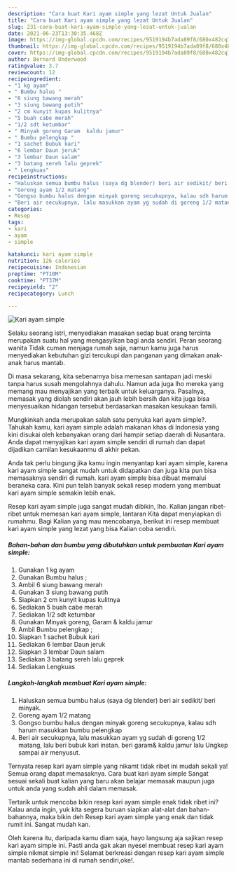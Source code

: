 ```yaml
---
description: "Cara buat Kari ayam simple yang lezat Untuk Jualan"
title: "Cara buat Kari ayam simple yang lezat Untuk Jualan"
slug: 231-cara-buat-kari-ayam-simple-yang-lezat-untuk-jualan
date: 2021-06-23T13:30:35.468Z
image: https://img-global.cpcdn.com/recipes/9519194b7ada89f8/680x482cq70/kari-ayam-simple-foto-resep-utama.jpg
thumbnail: https://img-global.cpcdn.com/recipes/9519194b7ada89f8/680x482cq70/kari-ayam-simple-foto-resep-utama.jpg
cover: https://img-global.cpcdn.com/recipes/9519194b7ada89f8/680x482cq70/kari-ayam-simple-foto-resep-utama.jpg
author: Bernard Underwood
ratingvalue: 3.7
reviewcount: 12
recipeingredient:
- "1 kg ayam"
- " Bumbu halus "
- "6 siung bawang merah"
- "3 siung bawang putih"
- "2 cm kunyit kupas kulitnya"
- "5 buah cabe merah"
- "1/2 sdt ketumbar"
- " Minyak goreng Garam  kaldu jamur"
- " Bumbu pelengkap "
- "1 sachet Bubuk kari"
- "6 lembar Daun jeruk"
- "3 lembar Daun salam"
- "3 batang sereh lalu geprek"
- " Lengkuas"
recipeinstructions:
- "Haluskan semua bumbu halus (saya dg blender) beri air sedikit/ beri minyak."
- "Goreng ayam 1/2 matang"
- "Gongso bumbu halus dengan minyak goreng secukupnya, kalau sdh harum masukkan bumbu pelengkap"
- "Beri air secukupnya, lalu masukkan ayam yg sudah di goreng 1/2 matang, lalu beri bubuk kari instan. beri garam&amp; kaldu jamur lalu Ungkep sampai air menyusut."
categories:
- Resep
tags:
- kari
- ayam
- simple

katakunci: kari ayam simple 
nutrition: 126 calories
recipecuisine: Indonesian
preptime: "PT10M"
cooktime: "PT37M"
recipeyield: "2"
recipecategory: Lunch

---
```



![Kari ayam simple](https://img-global.cpcdn.com/recipes/9519194b7ada89f8/680x482cq70/kari-ayam-simple-foto-resep-utama.jpg)

Selaku seorang istri, menyediakan masakan sedap buat orang tercinta merupakan suatu hal yang mengasyikan bagi anda sendiri. Peran seorang  wanita Tidak cuman menjaga rumah saja, namun kamu juga harus menyediakan kebutuhan gizi tercukupi dan panganan yang dimakan anak-anak harus mantab.

Di masa  sekarang, kita sebenarnya bisa memesan santapan jadi meski tanpa harus susah mengolahnya dahulu. Namun ada juga lho mereka yang memang mau menyajikan yang terbaik untuk keluarganya. Pasalnya, memasak yang diolah sendiri akan jauh lebih bersih dan kita juga bisa menyesuaikan hidangan tersebut berdasarkan masakan kesukaan famili. 



Mungkinkah anda merupakan salah satu penyuka kari ayam simple?. Tahukah kamu, kari ayam simple adalah makanan khas di Indonesia yang kini disukai oleh kebanyakan orang dari hampir setiap daerah di Nusantara. Anda dapat menyajikan kari ayam simple sendiri di rumah dan dapat dijadikan camilan kesukaanmu di akhir pekan.

Anda tak perlu bingung jika kamu ingin menyantap kari ayam simple, karena kari ayam simple sangat mudah untuk didapatkan dan juga kita pun bisa memasaknya sendiri di rumah. kari ayam simple bisa dibuat memalui beraneka cara. Kini pun telah banyak sekali resep modern yang membuat kari ayam simple semakin lebih enak.

Resep kari ayam simple juga sangat mudah dibikin, lho. Kalian jangan ribet-ribet untuk memesan kari ayam simple, lantaran Kita dapat menyiapkan di rumahmu. Bagi Kalian yang mau mencobanya, berikut ini resep membuat kari ayam simple yang lezat yang bisa Kalian coba sendiri.

<!--inarticleads1-->

##### Bahan-bahan dan bumbu yang dibutuhkan untuk pembuatan Kari ayam simple:

1. Gunakan 1 kg ayam
1. Gunakan  Bumbu halus ;
1. Ambil 6 siung bawang merah
1. Gunakan 3 siung bawang putih
1. Siapkan 2 cm kunyit kupas kulitnya
1. Sediakan 5 buah cabe merah
1. Sediakan 1/2 sdt ketumbar
1. Gunakan  Minyak goreng, Garam &amp; kaldu jamur
1. Ambil  Bumbu pelengkap ;
1. Siapkan 1 sachet Bubuk kari
1. Sediakan 6 lembar Daun jeruk
1. Siapkan 3 lembar Daun salam
1. Sediakan 3 batang sereh lalu geprek
1. Sediakan  Lengkuas




<!--inarticleads2-->

##### Langkah-langkah membuat Kari ayam simple:

1. Haluskan semua bumbu halus (saya dg blender) beri air sedikit/ beri minyak.
1. Goreng ayam 1/2 matang
1. Gongso bumbu halus dengan minyak goreng secukupnya, kalau sdh harum masukkan bumbu pelengkap
1. Beri air secukupnya, lalu masukkan ayam yg sudah di goreng 1/2 matang, lalu beri bubuk kari instan. beri garam&amp; kaldu jamur lalu Ungkep sampai air menyusut.




Ternyata resep kari ayam simple yang nikamt tidak ribet ini mudah sekali ya! Semua orang dapat memasaknya. Cara buat kari ayam simple Sangat sesuai sekali buat kalian yang baru akan belajar memasak maupun juga untuk anda yang sudah ahli dalam memasak.

Tertarik untuk mencoba bikin resep kari ayam simple enak tidak ribet ini? Kalau anda ingin, yuk kita segera buruan siapkan alat-alat dan bahan-bahannya, maka bikin deh Resep kari ayam simple yang enak dan tidak rumit ini. Sangat mudah kan. 

Oleh karena itu, daripada kamu diam saja, hayo langsung aja sajikan resep kari ayam simple ini. Pasti anda gak akan nyesel membuat resep kari ayam simple nikmat simple ini! Selamat berkreasi dengan resep kari ayam simple mantab sederhana ini di rumah sendiri,oke!.

